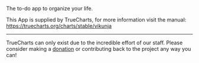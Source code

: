 The to-do app to organize your life.

This App is supplied by TrueCharts, for more information visit the manual: https://truecharts.org/charts/stable/vikunja

---

TrueCharts can only exist due to the incredible effort of our staff.
Please consider making a [donation](https://truecharts.org/docs/about/sponsor) or contributing back to the project any way you can!
